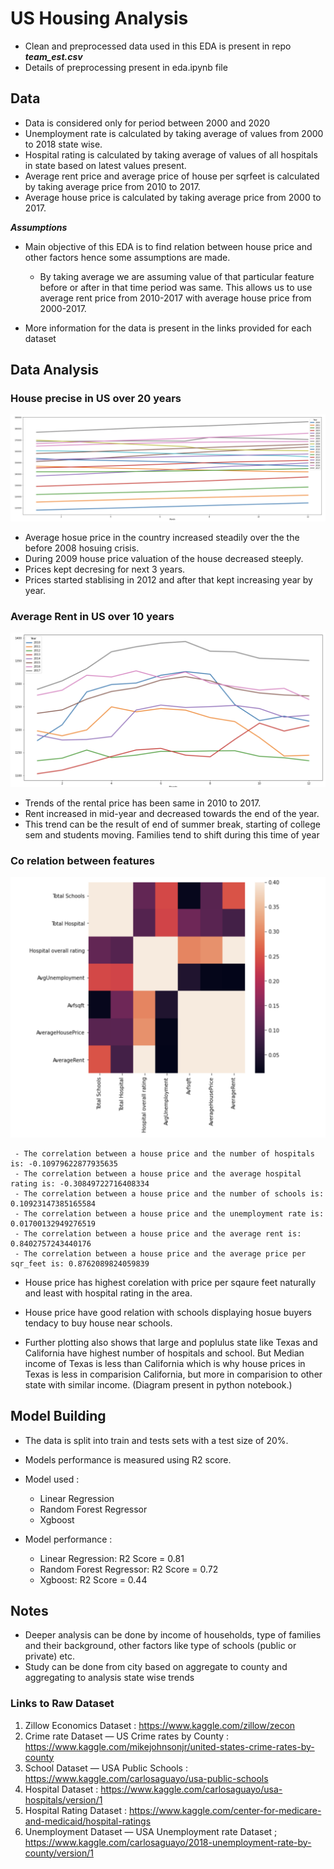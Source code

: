 # US Housing Analysis 

 - Clean and preprocessed data used in this EDA is present in repo ***team_est.csv***
 - Details of preprocessing present in eda.ipynb file

## Data

 - Data is considered only for period between 2000 and 2020
 - Unemployment rate is calculated by taking average of values from 2000 to 2018 state wise.
 - Hospital rating is calculated by taking average of values of all hospitals in state based on latest values present.
 - Average rent price and average price of house per sqrfeet is calculated by taking average price from 2010 to 2017.
 - Average house price is calculated by taking average price from 2000 to 2017.

 ***Assumptions***
 - Main objective of this EDA is to find relation between house price and other factors hence some assumptions are made.
    - By taking average we are assuming value of that particular feature before or after in that time period was same. This allows us to use average rent price from 2010-2017 with average house price from 2000-2017.

 - More information for the data is present in the links provided for each dataset
   

## Data Analysis

   ### House precise in US over 20 years

   ![Screenshot](https://github.com/9harshit/us_housing_analysis/blob/main/houseprice.png)
   
   - Average hosue price in the country increased steadily over the the before 2008 hosuing crisis.
   - During 2009 house price valuation of the house decreased steeply.
   - Prices kept decresing for next 3 years.
   - Prices started stablising in 2012 and after that kept increasing year by year.

   ### Average Rent in US over 10 years

   ![Screenshot](https://github.com/9harshit/us_housing_analysis/blob/main/rent.png)
   
   - Trends of the rental price has been same in 2010 to 2017.
   - Rent increased in mid-year and decreased towards the end of the year.
   - This trend can be the result of end of summer break, starting of college sem and students moving. Families tend to shift during this time of year

   ### Co relation between features

   ![Screenshot](https://github.com/9harshit/us_housing_analysis/blob/main/corelation.png)

     - The correlation between a house price and the number of hospitals is: -0.10979622877935635
     - The correlation between a house price and the average hospital rating is: -0.30849722716408334
     - The correlation between a house price and the number of schools is: 0.10923147385165584
     - The correlation between a house price and the unemployment rate is: 0.01700132949276519
     - The correlation between a house price and the average rent is: 0.8402757243440176
     - The correlation between a house price and the average price per sqr_feet is: 0.8762089824059839

  - House price has highest corelation with price per sqaure feet naturally and least with hospital rating in the area.
  - House price have good relation with schools displaying hosue buyers tendacy to buy house near schools.

  - Further plotting also shows that large and poplulus state like Texas and California have highest number of hospitals and school. But Median income of Texas is less than California which is why house prices in Texas is less in comparision California, but more in comparision to other state with similar income. (Diagram present in python notebook.)


## Model Building

  - The data is split into train and tests sets with a test size of 20%.
  - Models performance is measured using R2 score.

  - Model used :
     - Linear Regression
     - Random Forest Regressor
     - Xgboost

 - Model performance :

    - Linear Regression: R2 Score = 0.81
    - Random Forest Regressor: R2 Score = 0.72
    - Xgboost: R2 Score = 0.44

## Notes 
 - Deeper analysis can be done by income of households, type of families and their background, other factors like type of schools (public or private) etc.
 - Study can be done from city based on aggregate to county and aggregating to analysis state wise trends

### Links to Raw Dataset

  1) Zillow Economics Dataset : https://www.kaggle.com/zillow/zecon
  2) Crime rate Dataset — US Crime rates by County : https://www.kaggle.com/mikejohnsonjr/united-states-crime-rates-by-county
  3) School Dataset — USA Public Schools : https://www.kaggle.com/carlosaguayo/usa-public-schools
  4) Hospital Dataset : https://www.kaggle.com/carlosaguayo/usa-hospitals/version/1
  5) Hospital Rating Dataset : https://www.kaggle.com/center-for-medicare-and-medicaid/hospital-ratings
  6) Unemployment Dataset — USA Unemployment rate Dataset ; https://www.kaggle.com/carlosaguayo/2018-unemployment-rate-by-county/version/1

